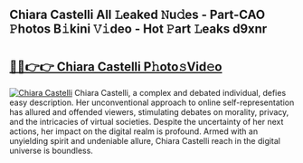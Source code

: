 ## Chiara Castelli All 𝙻eaked 𝙽u𝚍es - Part-CAO 𝙿hotos B𝚒kini 𝚅𝚒deo - Hot 𝙿art 𝙻eaks d9xnr

# <h2><a href="http://ld287k.urlbe.top/?page=Chiara+Castelli">🔗🔗👉👉 Chiara Castelli P𝚑oto𝚜Vid𝚎o</a></h2>

[![Chiara Castelli](https://i.imgur.com/eBuTRDB.gif)](http://ld287k.urlbe.top/?page=Chiara+Castelli)
Chiara Castelli, a complex and debated individual, defies easy description. Her unconventional approach to online self-representation has allured and offended viewers, stimulating debates on morality, privacy, and the intricacies of virtual societies. Despite the uncertainty of her next actions, her impact on the digital realm is profound. Armed with an unyielding spirit and undeniable allure, Chiara Castelli reach in the digital universe is boundless.
